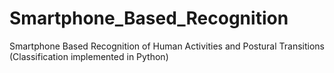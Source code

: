 # Smartphone_Based_Recognition

Smartphone Based Recognition of Human Activities and Postural Transitions (Classification implemented in Python)

